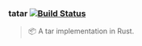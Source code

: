 ### tatar [![Build Status](https://travis-ci.org/stpettersens/tatar.png?branch=master)](https://travis-ci.org/stpettersens/tatar)
> :package: A tar implementation in Rust.
